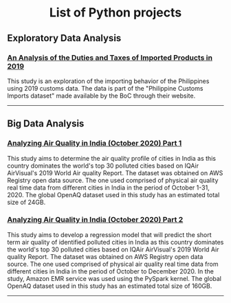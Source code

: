 # <center>List of Python projects</center>

## Exploratory Data Analysis

### [An Analysis of the Duties and Taxes of Imported Products in 2019](https://euced.github.io/eda_customs/)
This study is an exploration of the importing behavior of the Philippines using 2019 customs data. The data is part of the "Philippine Customs Imports dataset" made available by the BoC through their website.

---

## Big Data Analysis

### [Analyzing Air Quality in India (October 2020) Part 1](https://euced.github.io/aws_bigdata_IndaiAirQuality1/IndianAirQuality1.html)

This study aims to determine the air quality profile of cities in India as this country dominates the world's top 30 polluted cities based on IQAir AirVisual's 2019 World Air quality Report. The dataset was obtained on AWS Registry open data source. The one used comprised of physical air quality real time data from different cities in India in the period of October 1-31, 2020. The global OpenAQ dataset used in this study has an estimated total size of 24GB.

### [Analyzing Air Quality in India (October 2020) Part 2](https://euced.github.io/aws_bigdata_IndaiAirQuality2/IndianAirQuality2.html)

This study aims to develop a regression model that will predict the short term air quality of identified polluted cities in India as this country dominates the world's top 30 polluted cities based on IQAir AirVisual's 2019 World Air quality Report. The dataset was obtained on AWS Registry open data source. The one used comprised of physical air quality real time data from different cities in India in the period of October to December 2020. In the study, Amazon EMR service was used using the PySpark kernel. The global OpenAQ dataset used in this study has an estimated total size of 160GB.


---
